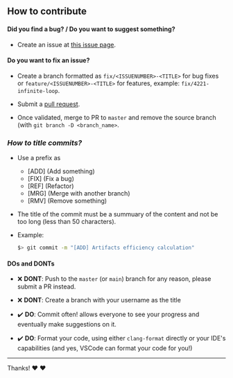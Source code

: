 ## How to contribute

#### **Did you find a bug?** / **Do you want to suggest something?**

* Create an issue at [this issue page](https://github.com/tbellicha/SummonersWarAccountScore/issues).

#### **Do you want to fix an issue?**

* Create a branch formatted as `fix/<ISSUENUMBER>-<TITLE>` for bug fixes or `feature/<ISSUENUMBER>-<TITLE>` for features, example: `fix/4221-infinite-loop`.

* Submit a [pull request](https://github.com/tbellicha/SummonersWarAccountScore/pulls).

* Once validated, merge to PR to `master` and remove the source branch (with `git branch -D <branch_name>`.

### ***How to title commits?***

* Use a prefix as
    - [ADD] (Add something)
    - [FIX] (Fix a bug)
    - [REF] (Refactor)
    - [MRG] (Merge with another branch)
    - [RMV] (Remove something)

* The title of the commit must be a summuary of the content and not be too long (less than 50 characters).

* Example:
  ```sh
  $> git commit -m "[ADD] Artifacts efficiency calculation"
  ```

#### **DOs and DONTs**

* :x: **DONT**: Push to the `master` (or `main`) branch for any reason, please submit a PR instead.

* :x: **DONT**: Create a branch with your username as the title

* :heavy_check_mark: **DO**: Commit often! allows everyone to see your progress and eventually make suggestions on it.

* :heavy_check_mark: **DO**: Format your code, using either `clang-format` directly or your IDE's capabilities (and yes, VSCode can format your code for you!)

***

Thanks! :heart: :heart:
